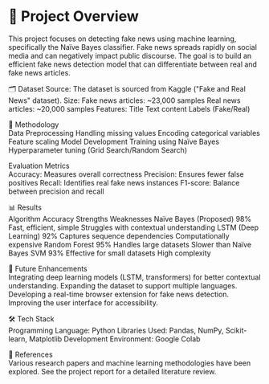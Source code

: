 # 📌 Project Overview<br>
This project focuses on detecting fake news using machine learning, specifically the Naïve Bayes classifier. Fake news spreads rapidly on social media and can negatively impact public discourse. The goal is to build an efficient fake news detection model that can differentiate between real and fake news articles.

🗂️ Dataset Source:  The dataset is sourced from Kaggle ("Fake and Real News" dataset).
Size:
Fake news articles: ~23,000 samples
Real news articles: ~20,000 samples
Features:
Title
Text content
Labels (Fake/Real)

🔧 Methodology<br>
Data Preprocessing
Handling missing values
Encoding categorical variables
Feature scaling
Model Development
Training using Naïve Bayes
Hyperparameter tuning (Grid Search/Random Search)

Evaluation Metrics<br>
Accuracy: Measures overall correctness
Precision: Ensures fewer false positives
Recall: Identifies real fake news instances
F1-score: Balance between precision and recall

📊 Results<br>
Algorithm	Accuracy	Strengths	Weaknesses
Naïve Bayes (Proposed)	98%	Fast, efficient, simple	Struggles with contextual understanding
LSTM (Deep Learning)	92%	Captures sequence dependencies	Computationally expensive
Random Forest	95%	Handles large datasets	Slower than Naïve Bayes
SVM	93%	Effective for small datasets	High complexity

🚀 Future Enhancements <br>
Integrating deep learning models (LSTM, transformers) for better contextual understanding.
Expanding the dataset to support multiple languages.
Developing a real-time browser extension for fake news detection.
Improving the user interface for accessibility.

🛠️ Tech Stack<br>
Programming Language: Python
Libraries Used: Pandas, NumPy, Scikit-learn, Matplotlib
Development Environment: Google Colab

📜 References<br>
Various research papers and machine learning methodologies have been explored. See the project report for a detailed literature review.
